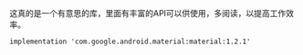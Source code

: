 这真的是一个有意思的库，里面有丰富的API可以供使用，多阅读，以提高工作效率。

```
implementation 'com.google.android.material:material:1.2.1'
```